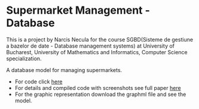 # Supermarket Management - Database
  This is a project by Narcis Necula for the course SGBD(Sisteme de gestiune a bazelor de date - Database management systems) at University of Bucharest, University of Mathematics and Informatics, Computer Science specialization.

  A database model for managing supermarkets.

 - For code click [here](https://github.com/Narcis22/SGBD/blob/main/Proiect_SGBD_Necula_Narcis_Grupa_342_Cod_SQL_PLSQL.txt)
 - For details and compiled code with screenshots see full paper [here](https://github.com/Narcis22/SGBD/blob/main/Proiect_SGBD_Necula_Narcis_Grupa_342.pdf)
 - For the graphic representation download the graphml file and see the model.
